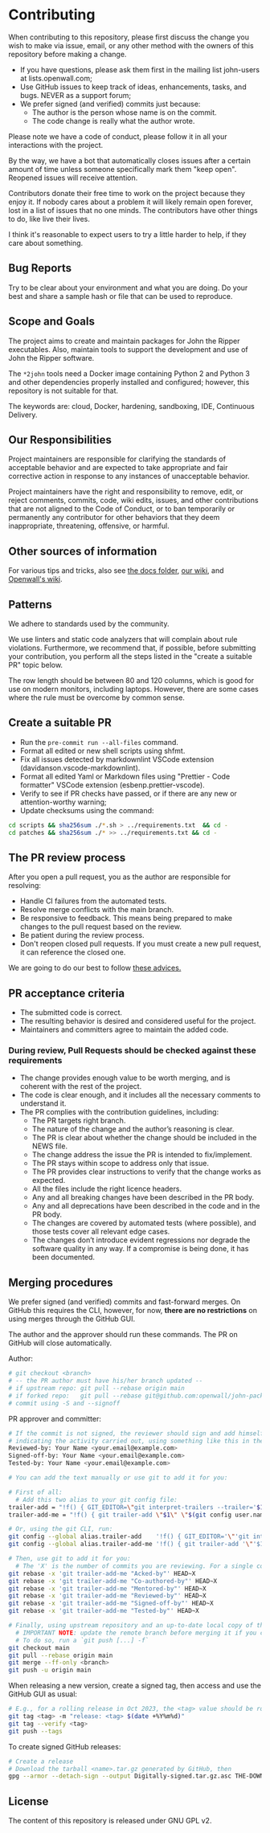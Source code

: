 # Contributing

When contributing to this repository, please first discuss the change you wish to make via issue, email,
or any other method with the owners of this repository before making a change.

- If you have questions, please ask them first in the mailing list john-users at lists.openwall.com;
- Use GitHub issues to keep track of ideas, enhancements, tasks, and bugs. NEVER as a support forum;
- We prefer signed (and verified) commits just because:
  - The author is the person whose name is on the commit.
  - The code change is really what the author wrote.

Please note we have a code of conduct, please follow it in all your interactions with the project.

By the way, we have a bot that automatically closes issues after a certain amount of time unless someone
specifically mark them "keep open". Reopened issues will receive attention.

Contributors donate their free time to work on the project because they enjoy it. If nobody cares about
a problem it will likely remain open forever, lost in a list of issues that no one minds. The
contributors have other things to do, like live their lives.

I think it's reasonable to expect users to try a little harder to help, if they care about something.

## Bug Reports

Try to be clear about your environment and what you are doing. Do your best and share a sample hash or
file that can be used to reproduce.

## Scope and Goals

The project aims to create and maintain packages for John the Ripper executables. Also, maintain tools to
support the development and use of John the Ripper software.

The `*2john` tools need a Docker image containing Python 2 and Python 3 and other dependencies
properly installed and configured; however, this repository is not suitable for that.

The keywords are: cloud, Docker, hardening, sandboxing, IDE, Continuous Delivery.

## Our Responsibilities

Project maintainers are responsible for clarifying the standards of acceptable
behavior and are expected to take appropriate and fair corrective action in
response to any instances of unacceptable behavior.

Project maintainers have the right and responsibility to remove, edit, or
reject comments, commits, code, wiki edits, issues, and other contributions
that are not aligned to the Code of Conduct, or to ban temporarily or
permanently any contributor for other behaviors that they deem inappropriate,
threatening, offensive, or harmful.

## Other sources of information

For various tips and tricks, also see [the docs folder](https://github.com/openwall/john-packages/tree/main/docs),
[our wiki](https://github.com/openwall/john-packages/wiki/), and [Openwall's wiki](https://openwall.info/wiki/john).

## Patterns

We adhere to standards used by the community.

We use linters and static code analyzers that will complain about rule violations. Furthermore, we recommend
that, if possible, before submitting your contribution, you perform all the steps listed in the "create a
suitable PR" topic below.

The row length should be between 80 and 120 columns, which is good for use on modern monitors, including
laptops. However, there are some cases where the rule must be overcome by common sense.

## Create a suitable PR

- Run the `pre-commit run --all-files` command.
- Format all edited or new shell scripts using shfmt.
- Fix all issues detected by markdownlint VSCode extension (davidanson.vscode-markdownlint).
- Format all edited Yaml or Markdown files using "Prettier - Code formatter" VSCode extension (esbenp.prettier-vscode).
- Verify to see if PR checks have passed, or if there are any new or attention-worthy warning;
- Update checksums using the command:

```bash
cd scripts && sha256sum ./*.sh > ../requirements.txt  && cd -
cd patches && sha256sum ./* >> ../requirements.txt && cd -
```

## The PR review process

After you open a pull request, you as the author are responsible for resolving:

- Handle CI failures from the automated tests.
- Resolve merge conflicts with the main branch.
- Be responsive to feedback. This means being prepared to make changes to the pull request based on the review.
- Be patient during the review process.
- Don't reopen closed pull requests. If you must create a new pull request, it can reference the closed one.

We are going to do our best to follow [these advices.](https://phauer.com/2018/code-review-guidelines/#code-reviews-guidelines-for-the-reviewer)

## PR acceptance criteria

- The submitted code is correct.
- The resulting behavior is desired and considered useful for the project.
- Maintainers and committers agree to maintain the added code.

### During review, Pull Requests should be checked against these requirements

- The change provides enough value to be worth merging, and is coherent with the rest of the project.
- The code is clear enough, and it includes all the necessary comments to understand it.
- The PR complies with the contribution guidelines, including:
  - The PR targets right branch.
  - The nature of the change and the author’s reasoning is clear.
  - The PR is clear about whether the change should be included in the NEWS file.
  - The change address the issue the PR is intended to fix/implement.
  - The PR stays within scope to address only that issue.
  - The PR provides clear instructions to verify that the change works as expected.
  - All the files include the right licence headers.
  - Any and all breaking changes have been described in the PR body.
  - Any and all deprecations have been described in the code and in the PR body.
  - The changes are covered by automated tests (where possible), and those tests cover all relevant edge cases.
  - The changes don’t introduce evident regressions nor degrade the software quality in any way. If a
    compromise is being done, it has been documented.

## Merging procedures

We prefer signed (and verified) commits and fast-forward merges. On GitHub this requires the CLI, however,
for now, **there are no restrictions** on using merges through the GitHub GUI.

The author and the approver should run these commands. The PR on GitHub will close automatically.

Author:

```bash
# git checkout <branch>
# -- the PR author must have his/her branch updated --
# if upstream repo: git pull --rebase origin main
# if forked repo:   git pull --rebase git@github.com:openwall/john-packages.git
# commit using -S and --signoff
```

PR approver and committer:
```bash
# If the commit is not signed, the reviewer should sign and add himself (or herself)
# indicating the activity carried out, using something like this in the commit message:
Reviewed-by: Your Name <your.email@example.com>
Signed-off-by: Your Name <your.email@example.com>
Tested-by: Your Name <your.email@example.com>

# You can add the text manually or use git to add it for you:

# First of all:
  # Add this two alias to your git config file:
trailer-add = "!f() { GIT_EDITOR=\"git interpret-trailers --trailer='$1: $2' --in-place\" git commit --amend; }; f"
trailer-add-me = "!f() { git trailer-add \"$1\" \"$(git config user.name) <$(git config user.email)>\"; }; f"

# Or, using the git CLI, run:
git config --global alias.trailer-add    '!f() { GIT_EDITOR='\"'git interpret-trailers --trailer='\''$1: $2'\'' --in-place'\"' git commit --amend; }; f'
git config --global alias.trailer-add-me '!f() { git trailer-add '\"'$1'\"' '\"'$(git config user.name) <$(git config user.email)>'\"'; }; f'

# Then, use git to add it for you:
  # The 'X' is the number of commits you are reviewing. For a single commit, use `HEAD~1`.
git rebase -x 'git trailer-add-me "Acked-by"' HEAD~X
git rebase -x 'git trailer-add-me "Co-authored-by"' HEAD~X
git rebase -x 'git trailer-add-me "Mentored-by"' HEAD~X
git rebase -x 'git trailer-add-me "Reviewed-by"' HEAD~X
git rebase -x 'git trailer-add-me "Signed-off-by"' HEAD~X
git rebase -x 'git trailer-add-me "Tested-by"' HEAD~X

# Finally, using upstream repository and an up-to-date local copy of the PR branch.
  # IMPORTANT NOTE: update the remote branch before merging it if you changed anything locally.
  # To do so, run a `git push [...] -f`
git checkout main
git pull --rebase origin main
git merge --ff-only <branch>
git push -u origin main
```

When releasing a new version, create a signed tag, then access and use the GitHub GUI as usual:
```bash
# E.g., for a rolling release in Oct 2023, the <tag> value should be rolling-2310
git tag <tag> -m "release: <tag> $(date +%Y%m%d)"
git tag --verify <tag>
git push --tags
```

To create signed GitHub releases:

```bash
# Create a release
# Download the tarball <name>.tar.gz generated by GitHub, then
gpg --armor --detach-sign --output Digitally-signed.tar.gz.asc THE-DOWNLOADED-TARBALL-RELEASE-FILE.tar.gz
```

## License

The content of this repository is released under GNU GPL v2.
